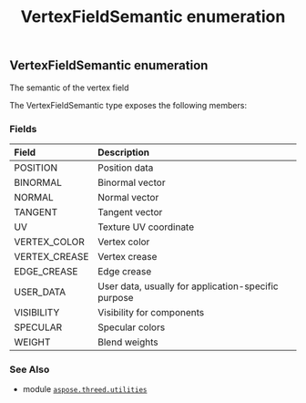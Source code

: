 ﻿---
title: VertexFieldSemantic enumeration
second_title: Aspose.3D for Python via .NET API References
description: 
type: docs
weight: 320
url: /python-net/aspose.threed.utilities/vertexfieldsemantic/
is_root: false
---

## VertexFieldSemantic enumeration

The semantic of the vertex field



The VertexFieldSemantic type exposes the following members:

### Fields
| Field | Description |
| :- | :- |
| POSITION | Position data |
| BINORMAL | Binormal vector |
| NORMAL | Normal vector |
| TANGENT | Tangent vector |
| UV | Texture UV coordinate |
| VERTEX_COLOR | Vertex color |
| VERTEX_CREASE | Vertex crease |
| EDGE_CREASE | Edge crease |
| USER_DATA | User data, usually for application-specific purpose |
| VISIBILITY | Visibility for components |
| SPECULAR | Specular colors |
| WEIGHT | Blend weights |



### See Also
* module [`aspose.threed.utilities`](..)
